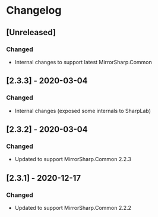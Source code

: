 # Changelog

## [Unreleased]

### Changed
- Internal changes to support latest MirrorSharp.Common

## [2.3.3] - 2020-03-04

### Changed
- Internal changes (exposed some internals to SharpLab)

## [2.3.2] - 2020-03-04

### Changed
- Updated to support MirrorSharp.Common 2.2.3

## [2.3.1] - 2020-12-17

### Changed
- Updated to support MirrorSharp.Common 2.2.2